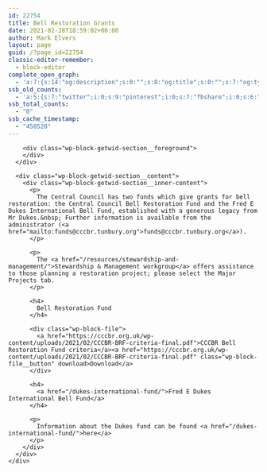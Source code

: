 ```yaml
---
id: 22754
title: Bell Restoration Grants
date: 2021-02-28T18:59:02+00:00
author: Mark Elvers
layout: page
guid: /?page_id=22754
classic-editor-remember:
  - block-editor
complete_open_graph:
  - 'a:7:{s:14:"og:description";s:0:"";s:8:"og:title";s:0:"";s:7:"og:type";s:0:"";s:12:"twitter:card";s:7:"summary";s:15:"twitter:creator";s:0:"";s:19:"twitter:description";s:0:"";s:8:"og:image";s:0:"";}'
ssb_old_counts:
  - 'a:5:{s:7:"twitter";i:0;s:9:"pinterest";i:0;s:7:"fbshare";i:0;s:6:"reddit";i:0;s:6:"tumblr";N;}'
ssb_total_counts:
  - "0"
ssb_cache_timestamp:
  - "450520"
---
```

<div class="wp-block-getwid-section">
  <div class="wp-block-getwid-section__wrapper">
    <div class="wp-block-getwid-section__inner-wrapper">
      <div class="wp-block-getwid-section__background-holder">
        <div class="wp-block-getwid-section__background">
        </div>
        
        <div class="wp-block-getwid-section__foreground">
        </div>
      </div>
      
      <div class="wp-block-getwid-section__content">
        <div class="wp-block-getwid-section__inner-content">
          <p>
            The Central Council has two funds which give grants for bell restoration: the Central Council Bell Restoration Fund and the Fred E Dukes International Bell Fund, established with a generous legacy from Mr Dukes.&nbsp; Further information is available from the administrator (<a href="mailto:funds@cccbr.tunbury.org">funds@cccbr.tunbury.org</a>).
          </p>
          
          <p>
            The <a href="/resources/stewardship-and-management/">Stewardship & Management workgroup</a> offers assistance to those planning a restoration project; please select the Major Projects tab.
          </p>
          
          <h4>
            Bell Restoration Fund
          </h4>
          
          <div class="wp-block-file">
            <a href="https://cccbr.org.uk/wp-content/uploads/2021/02/CCCBR-BRF-criteria-final.pdf">CCCBR Bell Restoration Fund criteria</a><a href="https://cccbr.org.uk/wp-content/uploads/2021/02/CCCBR-BRF-criteria-final.pdf" class="wp-block-file__button" download>Download</a>
          </div>
          
          <h4>
            <a href="/dukes-international-fund/">Fred E Dukes International Bell Fund</a>
          </h4>
          
          <p>
            Information about the Dukes fund can be found <a href="/dukes-international-fund/">here</a>
          </p>
        </div>
      </div>
    </div>
  </div>
</div>
